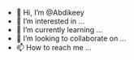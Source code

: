 - 👋 Hi, I’m @Abdikeey
- 👀 I’m interested in ...
- 🌱 I’m currently learning ...
- 💞️ I’m looking to collaborate on ...
- 📫 How to reach me ...

<!---
Abdikeey/Abdikeey is a ✨ special ✨ repository because its `README.md` (this file) appears on your GitHub profile.
You can click the Preview link to take a look at your changes.
--->
